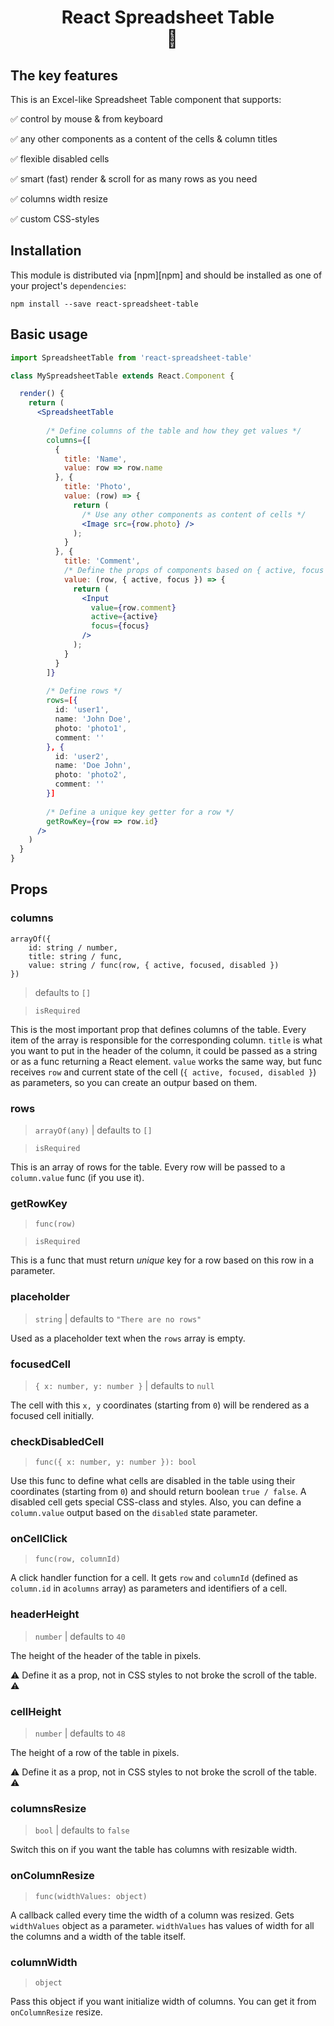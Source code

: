 <h1 align="center">
  React Spreadsheet Table
  <br>
    🔲
</h1>

## The key features

This is an Excel-like Spreadsheet Table component that supports:

✅  control by mouse & from keyboard

✅  any other components as a content of the cells & column titles

✅  flexible disabled cells

✅  smart (fast) render & scroll for as many rows as you need

✅  columns width resize

✅  custom CSS-styles

## Installation

This module is distributed via [npm][npm] and should be installed as one of your project's `dependencies`:

```
npm install --save react-spreadsheet-table
```

## Basic usage

```jsx
import SpreadsheetTable from 'react-spreadsheet-table'

class MySpreadsheetTable extends React.Component {

  render() {
    return (
      <SpreadsheetTable 
     
        /* Define columns of the table and how they get values */
        columns={[
          {
            title: 'Name',
            value: row => row.name 
          }, {
            title: 'Photo',
            value: (row) => {
              return (
                /* Use any other components as content of cells */
                <Image src={row.photo} />
              );
            }
          }, {
            title: 'Comment',
            /* Define the props of components based on { active, focus } of the cell state */
            value: (row, { active, focus }) => {
              return (
                <Input  
                  value={row.comment}
                  active={active}
                  focus={focus}
                />
              );
            }
          }
        ]}
        
        /* Define rows */
        rows=[{
          id: 'user1',
          name: 'John Doe',
          photo: 'photo1',
          comment: ''
        }, {
          id: 'user2',
          name: 'Doe John',
          photo: 'photo2',
          comment: ''
        }]
        
        /* Define a unique key getter for a row */
        getRowKey={row => row.id}
      />
    )
  }
}
```

## Props

### columns

```
arrayOf({ 
    id: string / number, 
    title: string / func, 
    value: string / func(row, { active, focused, disabled }) 
}) 
``` 
> defaults to `[]`

> `isRequired`

This is the most important prop that defines columns of the table. Every item of the array is responsible for the corresponding column. `title` is what you want to put in the header of the column, it could be passed as a string or as a func returning a React element. `value` works the same way, but func receives `row` and current state of the cell (`{ active, focused, disabled }`) as parameters, so you can create an outpur based on them.

### rows
> `arrayOf(any)` | defaults to `[]`

> `isRequired`

This is an array of rows for the table. Every row will be passed to a `column.value` func (if you use it).

### getRowKey
> `func(row)`

> `isRequired`

This is a func that must return *unique* key for a row based on this row in a parameter.

### placeholder
> `string` | defaults to `"There are no rows"`

Used as a placeholder text when the `rows` array is empty.

### focusedCell
> `{ x: number, y: number }` | defaults to `null`

The cell with this `x, y` coordinates (starting from `0`) will be rendered as a focused cell initially.


### checkDisabledCell
> `func({ x: number, y: number }): bool`

Use this func to define what cells are disabled in the table using their coordinates (starting from `0`) and should return boolean `true / false`. A disabled cell gets special CSS-class and styles. Also, you can define a `column.value` output based on the `disabled` state parameter.

### onCellClick
> `func(row, columnId)`

A click handler function for a cell. It gets `row` and `columnId` (defined as `column.id` in a`columns` array) as parameters and identifiers of a cell.

### headerHeight
> `number` | defaults to `40`

The height of the header of the table in pixels. 

⚠️ Define it as a prop, not in CSS styles to not broke the scroll of the table. ⚠️

### cellHeight
> `number` | defaults to `48`

The height of a row of the table in pixels.

⚠️ Define it as a prop, not in CSS styles to not broke the scroll of the table. ⚠️

### columnsResize
> `bool` | defaults to `false`

Switch this on if you want the table has columns with resizable width.

### onColumnResize
> `func(widthValues: object)`

A callback called every time the width of a column was resized. Gets `widthValues` object as a parameter. `widthValues` has values of width for all the columns and a width of the table itself.


### columnWidth
> `object`

Pass this object if you want initialize width of columns. You can get it from `onColumnResize` resize.
